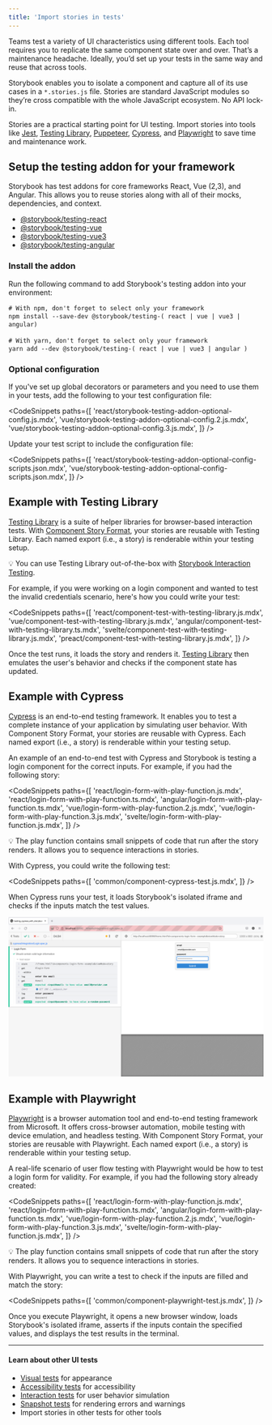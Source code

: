 ```yaml
---
title: 'Import stories in tests'
---
```


Teams test a variety of UI characteristics using different tools. Each tool requires you to replicate the same component state over and over. That’s a maintenance headache. Ideally, you’d set up your tests in the same way and reuse that across tools.

Storybook enables you to isolate a component and capture all of its use cases in a `*.stories.js` file. Stories are standard JavaScript modules so they’re cross compatible with the whole JavaScript ecosystem. No API lock-in.

Stories are a practical starting point for UI testing. Import stories into tools like [Jest](https://jestjs.io/), [Testing Library](https://testing-library.com/), [Puppeteer](https://pptr.dev/), [Cypress](https://www.cypress.io/), and [Playwright](https://playwright.dev/) to save time and maintenance work.

## Setup the testing addon for your framework

Storybook has test addons for core frameworks React, Vue (2,3), and Angular. This allows you to reuse stories along with all of their mocks, dependencies, and context.

- [@storybook/testing-react](https://storybook.js.org/addons/@storybook/testing-react)
- [@storybook/testing-vue](https://storybook.js.org/addons/@storybook/testing-vue)
- [@storybook/testing-vue3](https://storybook.js.org/addons/@storybook/testing-vue3)
- [@storybook/testing-angular](https://storybook.js.org/addons/@storybook/testing-angular)

### Install the addon

Run the following command to add Storybook's testing addon into your environment:

```shell
# With npm, don't forget to select only your framework
npm install --save-dev @storybook/testing-( react | vue | vue3 | angular)

# With yarn, don't forget to select only your framework
yarn add --dev @storybook/testing-( react | vue | vue3 | angular )
```

### Optional configuration

If you've set up global decorators or parameters and you need to use them in your tests, add the following to your test configuration file:

<!-- prettier-ignore-start -->

<CodeSnippets
  paths={[
    'react/storybook-testing-addon-optional-config.js.mdx',
    'vue/storybook-testing-addon-optional-config.2.js.mdx',
    'vue/storybook-testing-addon-optional-config.3.js.mdx',
  ]}
/>

<!-- prettier-ignore-end -->

Update your test script to include the configuration file:

<!-- prettier-ignore-start -->

<CodeSnippets
  paths={[
    'react/storybook-testing-addon-optional-config-scripts.json.mdx',
    'vue/storybook-testing-addon-optional-config-scripts.json.mdx',
  ]}
/>

<!-- prettier-ignore-end -->

## Example with Testing Library

[Testing Library](https://testing-library.com/) is a suite of helper libraries for browser-based interaction tests. With [Component Story Format](../api/csf.md), your stories are reusable with Testing Library. Each named export (i.e., a story) is renderable within your testing setup.

<div class="aside">

💡 You can use Testing Library out-of-the-box with [Storybook Interaction Testing](./interaction-testing.md).

</div>

For example, if you were working on a login component and wanted to test the invalid credentials scenario, here's how you could write your test:

<!-- prettier-ignore-start -->

<CodeSnippets
  paths={[
    'react/component-test-with-testing-library.js.mdx',
    'vue/component-test-with-testing-library.js.mdx',
    'angular/component-test-with-testing-library.ts.mdx',
    'svelte/component-test-with-testing-library.js.mdx',
    'preact/component-test-with-testing-library.js.mdx',
  ]}
/>

<!-- prettier-ignore-end -->

Once the test runs, it loads the story and renders it. [Testing Library](https://testing-library.com/) then emulates the user's behavior and checks if the component state has updated.

## Example with Cypress

[Cypress](https://www.cypress.io/) is an end-to-end testing framework. It enables you to test a complete instance of your application by simulating user behavior. With Component Story Format, your stories are reusable with Cypress. Each named export (i.e., a story) is renderable within your testing setup.

An example of an end-to-end test with Cypress and Storybook is testing a login component for the correct inputs. For example, if you had the following story:

<!-- prettier-ignore-start -->

<CodeSnippets
  paths={[
    'react/login-form-with-play-function.js.mdx',
    'react/login-form-with-play-function.ts.mdx',
    'angular/login-form-with-play-function.ts.mdx',
    'vue/login-form-with-play-function.2.js.mdx',
    'vue/login-form-with-play-function.3.js.mdx',
    'svelte/login-form-with-play-function.js.mdx',
  ]}
/>

<!-- prettier-ignore-end -->

<div class="aside">
 💡 The play function contains small snippets of code that run after the story renders. It allows you to sequence interactions in stories.

</div>

With Cypress, you could write the following test:

<!-- prettier-ignore-start -->

<CodeSnippets
  paths={[
    'common/component-cypress-test.js.mdx',
  ]}
/>

<!-- prettier-ignore-end -->

When Cypress runs your test, it loads Storybook's isolated iframe and checks if the inputs match the test values.

![Cypress running successfully](./cypress-success-run-tests-optimized.png)

## Example with Playwright

[Playwright](https://playwright.dev/) is a browser automation tool and end-to-end testing framework from Microsoft. It offers cross-browser automation, mobile testing with device emulation, and headless testing. With Component Story Format, your stories are reusable with Playwright. Each named export (i.e., a story) is renderable within your testing setup.

A real-life scenario of user flow testing with Playwright would be how to test a login form for validity. For example, if you had the following story already created:

<!-- prettier-ignore-start -->

<CodeSnippets
  paths={[
    'react/login-form-with-play-function.js.mdx',
    'react/login-form-with-play-function.ts.mdx',
    'angular/login-form-with-play-function.ts.mdx',
    'vue/login-form-with-play-function.2.js.mdx',
    'vue/login-form-with-play-function.3.js.mdx',
    'svelte/login-form-with-play-function.js.mdx',
  ]}
/>

<!-- prettier-ignore-end -->

<div class="aside">
 💡 The play function contains small snippets of code that run after the story renders. It allows you to sequence interactions in stories.
</div>

With Playwright, you can write a test to check if the inputs are filled and match the story:

<!-- prettier-ignore-start -->

<CodeSnippets
  paths={[
    'common/component-playwright-test.js.mdx',
  ]}
/>

<!-- prettier-ignore-end -->

Once you execute Playwright, it opens a new browser window, loads Storybook's isolated iframe, asserts if the inputs contain the specified values, and displays the test results in the terminal.

---

#### Learn about other UI tests

- [Visual tests](./visual-testing.md) for appearance
- [Accessibility tests](./accessibility-testing.md) for accessibility
- [Interaction tests](./interaction-testing.md) for user behavior simulation
- [Snapshot tests](./snapshot-testing.md) for rendering errors and warnings
- Import stories in other tests for other tools
